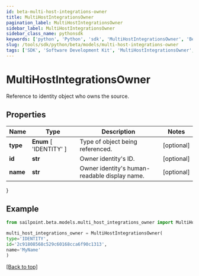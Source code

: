 ```yaml
---
id: beta-multi-host-integrations-owner
title: MultiHostIntegrationsOwner
pagination_label: MultiHostIntegrationsOwner
sidebar_label: MultiHostIntegrationsOwner
sidebar_class_name: pythonsdk
keywords: ['python', 'Python', 'sdk', 'MultiHostIntegrationsOwner', 'BetaMultiHostIntegrationsOwner'] 
slug: /tools/sdk/python/beta/models/multi-host-integrations-owner
tags: ['SDK', 'Software Development Kit', 'MultiHostIntegrationsOwner', 'BetaMultiHostIntegrationsOwner']
---
```


# MultiHostIntegrationsOwner

Reference to identity object who owns the source.

## Properties

Name | Type | Description | Notes
------------ | ------------- | ------------- | -------------
**type** |  **Enum** [  'IDENTITY' ] | Type of object being referenced. | [optional] 
**id** | **str** | Owner identity's ID. | [optional] 
**name** | **str** | Owner identity's human-readable display name. | [optional] 
}

## Example

```python
from sailpoint.beta.models.multi_host_integrations_owner import MultiHostIntegrationsOwner

multi_host_integrations_owner = MultiHostIntegrationsOwner(
type='IDENTITY',
id='2c91808568c529c60168cca6f90c1313',
name='MyName'
)

```
[[Back to top]](#) 

